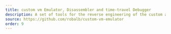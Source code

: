 ```yaml
---
title: custom vm Emulator, Disassembler and time-travel Debugger
description: A set of tools for the reverse engineering of the custom architecture used for vm-based obfuscation in pwn.college
source: https://github.com/robalb/custom-vm-emulator
order: 9
---
```


